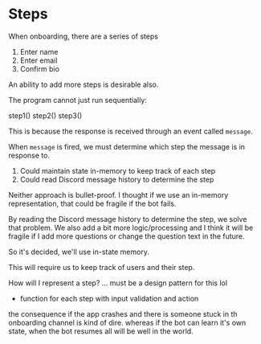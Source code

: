 # Steps

When onboarding, there are a series of steps

1. Enter name
2. Enter email
2. Confirm bio

An ability to add more steps is desirable also.

The program cannot just run sequentially:

step1()
step2()
step3()

This is because the response is received through an event
called `message`.

When `message` is fired, we must determine which step the
message is in response to.

1. Could maintain state in-memory to keep track of each step
2. Could read Discord message history to determine the step 


Neither approach is bullet-proof. I thought if we use an
in-memory representation, that could be fragile if the bot
fails.

By reading the Discord message history to determine the
step, we solve that problem. We also add a bit more 
logic/processing and I think it will be fragile if I add
more questions or change the question text in the future.

So it's decided, we'll use in-state memory.

This will require us to keep track of users and their step.


How will I represent a step? ... must be a design pattern
for this lol


- function for each step with input validation and action

the consequence if the app crashes and there is someone
stuck in th onboarding channel is kind of dire. whereas if
the bot can learn it's own state, when the bot resumes all
will be well in the world.
